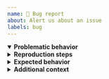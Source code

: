 ```yaml
---
name: 🤯 Bug report
about: Alert us about an issue
labels: bug
---
```


<details open><summary><strong>Problematic behavior</strong></summary>

<!--
(1 of 2) Required: please replace this comment with a clear and concise
description of what actually happened. If applicable, add screenshots to help
explain the problem.

If we cannot reproduce the bug, it's unlikely we can fix it! So, if you really
want this bug fixed in a timely manner, consider providing a Minimal
Reproducible Example (MRE) (https://bit.ly/3q2fyVo) that demonstrates your
problem simply and in as few lines of code as possible!
-->

</details>

<details><summary><strong>Reproduction steps</strong></summary>

<!--
(2 of 2) Required: please replace this comment with the simplest most basic
possible steps to reproduce the problematic behavior described above. If you
included a MRE above, explain here how to use it to reproduce your bug. For
example:

1. Go to '...'
2. Click on '....'
3. Scroll down to '....'
4. See error xyz
-->

</details>

<details><summary><strong>Expected behavior</strong></summary>

<!--
Optional: replace this comment with a clear and concise description of what you
expected to happen if not included above. If applicable, add screenshots to help
explain.
-->

</details>

<details><summary><strong>Additional context</strong></summary>

<!--
Optional: replace this comment with any other information that might help us
figure out what's going on. Examples include: details about your
development/runtime environment, error logs demonstrating the issue, a MRE
repository URL, offending YAML files, etc. For example:

- OS: ubuntu
- Browser: firefox 71, chrome 90
- Version: v1.2.3
- Node version: 14
- Babel: yes, version 7
- TypeScript project: yes
-->

</details>
